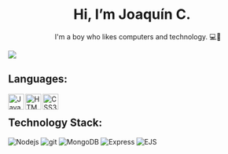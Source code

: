 <h1 align="center">Hi, I’m Joaquín C.</h1>
<ul align="center">
  <p>I'm a boy who likes computers and technology. 💻💖</p>
</ul>

<img src="https://github-readme-stats.vercel.app/api?username=JoaquinC-DEV&show_icons=true&theme=github_dark">

## Languages:
<p>
  <img align="left" alt="JavaScript" width="32px" src="https://api.iconify.design/mdi:language-javascript.svg?color=%23EFD81D&height=32" />
  <img align="left" alt="HTML5" width="32px" src="https://api.iconify.design/mdi:language-html5.svg?color=%23E85D27&height=32" />
  <img align="left" alt="CSS3" width="32px" src="https://api.iconify.design/mdi:language-css3.svg?color=%23146EB0&height=32" />
</p>

<br>

## Technology Stack:
<p>
  <img alt="Nodejs" src="https://img.shields.io/badge/-Nodejs-43853d?style=flat-square&logo=Node.js&logoColor=white" />
  <img alt="git" src="https://img.shields.io/badge/-Git-F05032?style=flat-square&logo=git&logoColor=white" />
  <img alt="MongoDB" src="https://img.shields.io/badge/-MongoDB-13aa52?style=flat-square&logo=mongodb&logoColor=white" />
  <img alt="Express" src="https://img.shields.io/badge/-Express-191919?style=flat-square&logo=Express&logoColor=white"/>
  <img alt="EJS" src="https://img.shields.io/badge/-EJS-A91E50?style=flat-square&logo=ejs&logoColor=white" />
</p>
